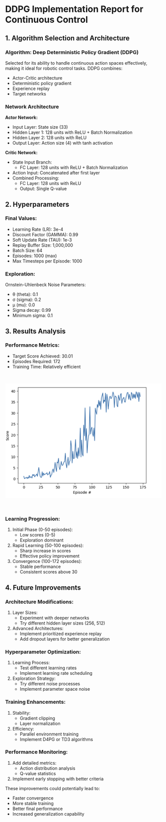 # DDPG Implementation Report for Continuous Control

## 1. Algorithm Selection and Architecture

### Algorithm: Deep Deterministic Policy Gradient (DDPG)
Selected for its ability to handle continuous action spaces effectively, making it ideal for robotic control tasks. DDPG combines:
- Actor-Critic architecture
- Deterministic policy gradient
- Experience replay
- Target networks

### Network Architecture
**Actor Network:**
- Input Layer: State size (33)
- Hidden Layer 1: 128 units with ReLU + Batch Normalization
- Hidden Layer 2: 128 units with ReLU
- Output Layer: Action size (4) with tanh activation

**Critic Network:**
- State Input Branch: 
  - FC Layer: 128 units with ReLU + Batch Normalization
- Action Input: Concatenated after first layer
- Combined Processing:
  - FC Layer: 128 units with ReLU
  - Output: Single Q-value

## 2. Hyperparameters

### Final Values:
- Learning Rate (LR): 3e-4
- Discount Factor (GAMMA): 0.99
- Soft Update Rate (TAU): 1e-3
- Replay Buffer Size: 1,000,000
- Batch Size: 64
- Episodes: 1000 (max)
- Max Timesteps per Episode: 1000

### Exploration:
Ornstein-Uhlenbeck Noise Parameters:
- θ (theta): 0.1
- σ (sigma): 0.2
- μ (mu): 0.0
- Sigma decay: 0.99
- Minimum sigma: 0.1

## 3. Results Analysis

### Performance Metrics:
- Target Score Achieved: 30.01
- Episodes Required: 172
- Training Time: Relatively efficient

<br>

![Alt text](./performance.png)

<br>

### Learning Progression:
1. Initial Phase (0-50 episodes):
   - Low scores (0-5)
   - Exploration dominant
2. Rapid Learning (50-100 episodes):
   - Sharp increase in scores
   - Effective policy improvement
3. Convergence (100-172 episodes):
   - Stable performance
   - Consistent scores above 30

## 4. Future Improvements

### Architecture Modifications:
1. Layer Sizes:
   - Experiment with deeper networks
   - Try different hidden layer sizes (256, 512)
2. Advanced Architectures:
   - Implement prioritized experience replay
   - Add dropout layers for better generalization

### Hyperparameter Optimization:
1. Learning Process:
   - Test different learning rates
   - Implement learning rate scheduling
2. Exploration Strategy:
   - Try different noise processes
   - Implement parameter space noise

### Training Enhancements:
1. Stability:
   - Gradient clipping
   - Layer normalization
2. Efficiency:
   - Parallel environment training
   - Implement D4PG or TD3 algorithms

### Performance Monitoring:
1. Add detailed metrics:
   - Action distribution analysis
   - Q-value statistics
2. Implement early stopping with better criteria

These improvements could potentially lead to:
- Faster convergence
- More stable training
- Better final performance
- Increased generalization capability